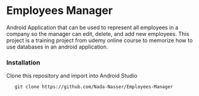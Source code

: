 # Employees Manager
Android Application that can be used to represent all employees in a company so the manager can edit, delete, and add new employees. This project is a training project from udemy online course to memorize how to use databases in an android application.

### Installation
Clone this repository and import into Android Studio
```Git
   git clone https://github.com/Nada-Nasser/Employees-Manager
```
